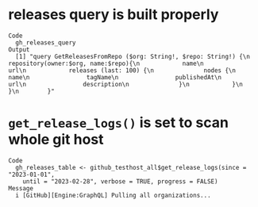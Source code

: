 # releases query is built properly

    Code
      gh_releases_query
    Output
      [1] "query GetReleasesFromRepo ($org: String!, $repo: String!) {\n          repository(owner:$org, name:$repo){\n            name\n            url\n            releases (last: 100) {\n              nodes {\n                name\n                tagName\n                publishedAt\n                url\n                description\n              }\n            }\n          }\n        }"

# `get_release_logs()` is set to scan whole git host

    Code
      gh_releases_table <- github_testhost_all$get_release_logs(since = "2023-01-01",
        until = "2023-02-28", verbose = TRUE, progress = FALSE)
    Message
      i [GitHub][Engine:GraphQL] Pulling all organizations...

